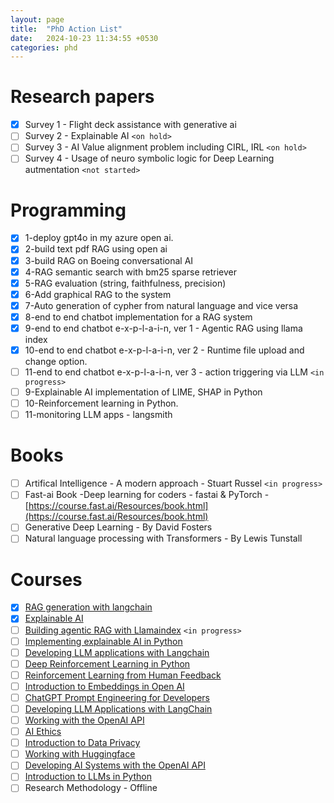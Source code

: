 ```yaml
---
layout: page
title:  "PhD Action List"
date:   2024-10-23 11:34:55 +0530
categories: phd
---
```

# Research papers

- [X] Survey 1 - Flight deck assistance with generative ai
- [ ] Survey 2 - Explainable AI `<on hold>`
- [ ] Survey 3 - AI Value alignment problem including CIRL, IRL `<on hold>`
- [ ] Survey 4 - Usage of neuro symbolic logic for Deep Learning autmentation `<not started>`

# Programming

* [X] 1-deploy gpt4o in my azure open ai.
* [X] 2-build text pdf RAG using open ai
* [X] 3-build RAG on Boeing conversational AI
* [X] 4-RAG semantic search with bm25 sparse retriever
* [X] 5-RAG evaluation (string, faithfulness, precision)
* [X] 6-Add graphical RAG to the system
* [X] 7-Auto generation of cypher from natural language and vice versa
* [X] 8-end to end chatbot implementation for a RAG system
* [X] 9-end to end chatbot e-x-p-l-a-i-n, ver 1 - Agentic RAG using llama index
* [X] 10-end to end chatbot e-x-p-l-a-i-n, ver 2 - Runtime file upload and change option.
* [ ] 11-end to end chatbot e-x-p-l-a-i-n, ver 3 - action triggering via LLM `<in progress>`
* [ ] 9-Explainable AI implementation of LIME, SHAP in Python
* [ ] 10-Reinforcement learning in Python.
* [ ] 11-monitoring LLM apps - langsmith

# Books

* [ ] Artifical Intelligence - A modern approach - Stuart Russel `<in progress>`
* [ ] Fast-ai Book -Deep learning for coders - fastai & PyTorch -  [https://course.fast.ai/Resources/book.html](https://course.fast.ai/Resources/book.html)
* [ ] Generative Deep Learning - By David Fosters
* [ ] Natural language processing with Transformers - By Lewis Tunstall

# Courses

* [X] [RAG generation with langchain](https://app.datacamp.com/learn/courses/retrieval-augmented-generation-rag-with-langchain)
* [X] [Explainable AI](https://campus.datacamp.com/courses/explainable-artificial-intelligence-xai-concepts](https://campus.datacamp.com/courses/explainable-artificial-intelligence-xai-conccepts))
* [ ] [Building agentic RAG with Llamaindex](https://learn.deeplearning.ai/courses/building-agentic-rag-with-llamaindex/lesson/1/introduction) `<in progress>`
* [ ] [Implementing explainable AI in Python](https://app.datacamp.com/learn/courses/explainable-ai-in-python)
* [ ] [Developing LLM applications with Langchain](https://app.datacamp.com/learn/courses/developing-llm-applications-with-langchain)
* [ ] [Deep Reinforcement Learning in Python](https://app.datacamp.com/learn/courses/deep-reinforcement-learning-in-python)
* [ ] [Reinforcement Learning from Human Feedback](https://app.datacamp.com/learn/courses/reinforcement-learning-from-human-feedback-rlhf)
* [ ] [Introduction to Embeddings in Open AI](https://app.datacamp.com/learn/courses/introduction-to-embeddings-with-the-openai-api)
* [ ] [ChatGPT Prompt Engineering for Developers](https://app.datacamp.com/learn/courses/chatgpt-prompt-engineering-for-developers)
* [ ] [Developing LLM Applications with LangChain](https://app.datacamp.com/learn/courses/developing-llm-applications-with-langchain)
* [ ] [Working with the OpenAI API](https://app.datacamp.com/learn/courses/working-with-the-openai-api)
* [ ] [AI Ethics](https://app.datacamp.com/learn/courses/ai-ethics)
* [ ] [Introduction to Data Privacy](https://app.datacamp.com/learn/courses/introduction-to-data-privacy)
* [ ] [Working with Huggingface](https://app.datacamp.com/learn/courses/working-with-hugging-face)
* [ ] [Developing AI Systems with the OpenAI API](https://app.datacamp.com/learn/courses/developing-ai-systems-with-the-openai-api)
* [ ] [Introduction to LLMs in Python](https://app.datacamp.com/learn/courses/introduction-to-llms-in-python)
* [ ] Research Methodology - Offline
